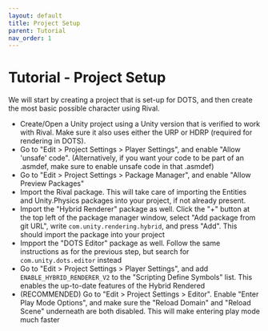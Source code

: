 ```yaml
---
layout: default
title: Project Setup
parent: Tutorial
nav_order: 1
---
```


# Tutorial - Project Setup

We will start by creating a project that is set-up for DOTS, and then create the most basic possible character using Rival.

- Create/Open a Unity project using a Unity version that is verified to work with Rival. Make sure it also uses either the URP or HDRP (required for rendering in DOTS). 
- Go to "Edit > Project Settings > Player Settings", and enable "Allow 'unsafe' code". (Alternatively, if you want your code to be part of an .asmdef, make sure to enable unsafe code in that .asmdef)
- Go to "Edit > Project Settings > Package Manager", and enable "Allow Preview Packages"
- Import the Rival package. This will take care of importing the Entities and Unity.Physics packages into your project, if not already present.
- Import the "Hybrid Renderer" package as well. Click the "+" button at the top left of the package manager window, select "Add package from git URL", write `com.unity.rendering.hybrid`, and press "Add". This should import the package into your project
- Impport the "DOTS Editor" package as well. Follow the same instructions as for the previous step, but search for `com.unity.dots.editor` instead
- Go to "Edit > Project Settings > Player Settings", and add `ENABLE_HYBRID_RENDERER_V2` to the "Scripting Define Symbols" list. This enables the up-to-date features of the Hybrid Rendered
- (RECOMMENDED) Go to "Edit > Project Settings > Editor". Enable "Enter Play Mode Options", and make sure the "Reload Domain" and "Reload Scene" underneath are both disabled. This will make entering play mode much faster